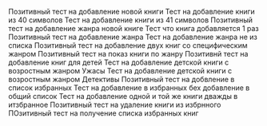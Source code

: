 Позитивный тест на добавление новой книги
Тест на добавление книги из 40 символов
Тест на добавление книги из 41 символов
Позитивный тест на добавление жанра новой книге
Тест что книга добавляется 1 раз
Позитивный тест на добавление жанра
Тест на добавление жанра не из списка
Позитивный тест на добавление двух книг со специфическим жанром
Позитивный тест на показ книги по жанру
Позитивнй тест на добавление книг для детей
Тест на добавление детской книги с возростным жанром Ужасы
Тест на добавление детской книги с возростным жанром Детективы
Позитивный тест на добвление в список избранных
Тест на добавление в избранных бех добавление в общий список
Тест на добавление одной и той же книги дважды в итзбранное
Позитивный тест на удаление книги из избрнного
ПОзитивный тест на получение списка избранных книг

